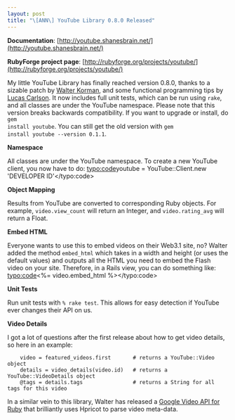 ```yaml
--- 
layout: post
title: "\[ANN\] YouTube Library 0.8.0 Released"
---
```

**Documentation**: [http://youtube.shanesbrain.net/](http://youtube.shanesbrain.net/)

**RubyForge project page**: [http://rubyforge.org/projects/youtube/](http://rubyforge.org/projects/youtube/)

My little YouTube Library has finally reached version 0.8.0, thanks to a sizable patch by [Walter Korman](http://lemurware.blogspot.com/), and some functional programming tips by [Lucas Carlson](http://tech.rufy.com/).  It now includes full unit tests, which can be run using <code>rake</code>, and all classes are under the YouTube namespace.  Please note that this version breaks backwards compatibility.  If you want to upgrade or install, do <code>gem install youtube</code>.  You can still get the old version with <code>gem install youtube --version 0.1.1</code>.

**Namespace**

All classes are under the YouTube namespace.  To create a new YouTube client, you now have to do: <typo:code>youtube = YouTube::Client.new 'DEVELOPER ID'</typo:code>

**Object Mapping**

Results from YouTube are converted to corresponding Ruby objects.  For example, <code>video.view\_count</code> will return an Integer, and <code>video.rating\_avg</code> will return a Float.

**Embed HTML**

Everyone wants to use this to embed videos on their Web3.1 site, no? Walter added the method <code>embed\_html</code> which takes in a width and height (or uses the default values) and outputs all the HTML you need to embed the Flash video on your site.  Therefore, in a Rails view, you can do something like: <typo:code><%= video.embed\_html %></typo:code>

**Unit Tests**

Run unit tests with <code>% rake test</code>.  This allows for easy detection if YouTube ever changes their API on us.

**Video Details**

I got a lot of questions after the first release about how to get video details, so here in an example:

		video = featured_videos.first       # returns a YouTube::Video object
		details = video_details(video.id)   # returns a YouTube::VideoDetails object
		@tags = details.tags                # returns a String for all tags for this video


In a similar vein to this library, Walter has released a [Google Video API for Ruby](http://lemurware.blogspot.com/2006/11/google-video-api-for-ruby.html) that brilliantly uses Hpricot to parse video meta-data.
